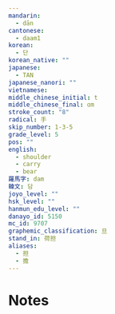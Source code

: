 ```yaml
---
mandarin:
  - dān
cantonese:
  - daam1
korean:
  - 단
korean_native: ""
japanese:
  - TAN
japanese_nanori: ""
vietnamese:
middle_chinese_initial: t
middle_chinese_final: ɑm
stroke_count: "8"
radical: 手
skip_number: 1-3-5
grade_level: 5
pos: ""
english:
  - shoulder
  - carry
  - bear
羅馬字: dam
韓文: 담
joyo_level: ""
hsk_level: ""
hanmun_edu_level: ""
danayo_id: 5150
mc_id: 9707
graphemic_classification: 旦
stand_in: 荷担
aliases:
  - 担
  - 擔
---
```


# Notes
